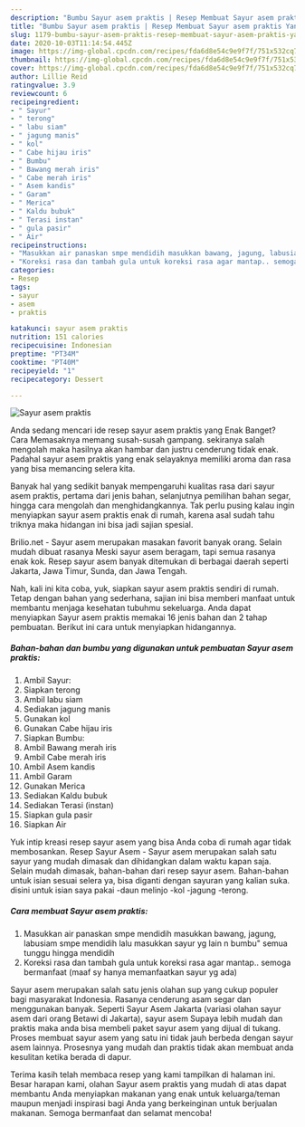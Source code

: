 ```yaml
---
description: "Bumbu Sayur asem praktis | Resep Membuat Sayur asem praktis Yang Sedap"
title: "Bumbu Sayur asem praktis | Resep Membuat Sayur asem praktis Yang Sedap"
slug: 1179-bumbu-sayur-asem-praktis-resep-membuat-sayur-asem-praktis-yang-sedap
date: 2020-10-03T11:14:54.445Z
image: https://img-global.cpcdn.com/recipes/fda6d8e54c9e9f7f/751x532cq70/sayur-asem-praktis-foto-resep-utama.jpg
thumbnail: https://img-global.cpcdn.com/recipes/fda6d8e54c9e9f7f/751x532cq70/sayur-asem-praktis-foto-resep-utama.jpg
cover: https://img-global.cpcdn.com/recipes/fda6d8e54c9e9f7f/751x532cq70/sayur-asem-praktis-foto-resep-utama.jpg
author: Lillie Reid
ratingvalue: 3.9
reviewcount: 6
recipeingredient:
- " Sayur"
- " terong"
- " labu siam"
- " jagung manis"
- " kol"
- " Cabe hijau iris"
- " Bumbu"
- " Bawang merah iris"
- " Cabe merah iris"
- " Asem kandis"
- " Garam"
- " Merica"
- " Kaldu bubuk"
- " Terasi instan"
- " gula pasir"
- " Air"
recipeinstructions:
- "Masukkan air panaskan smpe mendidih masukkan bawang, jagung, labusiam smpe mendidih lalu masukkan sayur yg lain n bumbu&#34; semua tunggu hingga mendidih"
- "Koreksi rasa dan tambah gula untuk koreksi rasa agar mantap.. semoga bermanfaat (maaf sy hanya memanfaatkan sayur yg ada)"
categories:
- Resep
tags:
- sayur
- asem
- praktis

katakunci: sayur asem praktis 
nutrition: 151 calories
recipecuisine: Indonesian
preptime: "PT34M"
cooktime: "PT40M"
recipeyield: "1"
recipecategory: Dessert

---
```



![Sayur asem praktis](https://img-global.cpcdn.com/recipes/fda6d8e54c9e9f7f/751x532cq70/sayur-asem-praktis-foto-resep-utama.jpg)

Anda sedang mencari ide resep sayur asem praktis yang Enak Banget? Cara Memasaknya memang susah-susah gampang. sekiranya salah mengolah maka hasilnya akan hambar dan justru cenderung tidak enak. Padahal sayur asem praktis yang enak selayaknya memiliki aroma dan rasa yang bisa memancing selera kita.

Banyak hal yang sedikit banyak mempengaruhi kualitas rasa dari sayur asem praktis, pertama dari jenis bahan, selanjutnya pemilihan bahan segar, hingga cara mengolah dan menghidangkannya. Tak perlu pusing kalau ingin menyiapkan sayur asem praktis enak di rumah, karena asal sudah tahu triknya maka hidangan ini bisa jadi sajian spesial.

Brilio.net - Sayur asem merupakan masakan favorit banyak orang. Selain mudah dibuat rasanya Meski sayur asem beragam, tapi semua rasanya enak kok. Resep sayur asem banyak ditemukan di berbagai daerah seperti Jakarta, Jawa Timur, Sunda, dan Jawa Tengah.


Nah, kali ini kita coba, yuk, siapkan sayur asem praktis sendiri di rumah. Tetap dengan bahan yang sederhana, sajian ini bisa memberi manfaat untuk membantu menjaga kesehatan tubuhmu sekeluarga. Anda dapat menyiapkan Sayur asem praktis memakai 16 jenis bahan dan 2 tahap pembuatan. Berikut ini cara untuk menyiapkan hidangannya.

<!--inarticleads1-->

##### Bahan-bahan dan bumbu yang digunakan untuk pembuatan Sayur asem praktis:

1. Ambil  Sayur:
1. Siapkan  terong
1. Ambil  labu siam
1. Sediakan  jagung manis
1. Gunakan  kol
1. Gunakan  Cabe hijau iris
1. Siapkan  Bumbu:
1. Ambil  Bawang merah iris
1. Ambil  Cabe merah iris
1. Ambil  Asem kandis
1. Ambil  Garam
1. Gunakan  Merica
1. Sediakan  Kaldu bubuk
1. Sediakan  Terasi (instan)
1. Siapkan  gula pasir
1. Siapkan  Air


Yuk intip kreasi resep sayur asem yang bisa Anda coba di rumah agar tidak membosankan. Resep Sayur Asem - Sayur asem merupakan salah satu sayur yang mudah dimasak dan dihidangkan dalam waktu kapan saja. Selain mudah dimasak, bahan-bahan dari resep sayur asem. Bahan-bahan untuk isian sesuai selera ya, bisa diganti dengan sayuran yang kalian suka. disini untuk isian saya pakai -daun melinjo -kol -jagung -terong. 

<!--inarticleads2-->

##### Cara membuat Sayur asem praktis:

1. Masukkan air panaskan smpe mendidih masukkan bawang, jagung, labusiam smpe mendidih lalu masukkan sayur yg lain n bumbu&#34; semua tunggu hingga mendidih
1. Koreksi rasa dan tambah gula untuk koreksi rasa agar mantap.. semoga bermanfaat (maaf sy hanya memanfaatkan sayur yg ada)


Sayur asem merupakan salah satu jenis olahan sup yang cukup populer bagi masyarakat Indonesia. Rasanya cenderung asam segar dan menggunakan banyak. Seperti Sayur Asem Jakarta (variasi olahan sayur asem dari orang Betawi di Jakarta), sayur asem Supaya lebih mudah dan praktis maka anda bisa membeli paket sayur asem yang dijual di tukang. Proses membuat sayur asem yang satu ini tidak jauh berbeda dengan sayur asem lainnya. Prosesnya yang mudah dan praktis tidak akan membuat anda kesulitan ketika berada di dapur. 

Terima kasih telah membaca resep yang kami tampilkan di halaman ini. Besar harapan kami, olahan Sayur asem praktis yang mudah di atas dapat membantu Anda menyiapkan makanan yang enak untuk keluarga/teman maupun menjadi inspirasi bagi Anda yang berkeinginan untuk berjualan makanan. Semoga bermanfaat dan selamat mencoba!
